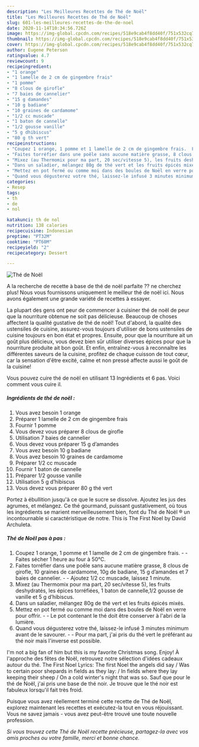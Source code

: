 ```yaml
---
description: "Les Meilleures Recettes de Thé de Noël"
title: "Les Meilleures Recettes de Thé de Noël"
slug: 601-les-meilleures-recettes-de-the-de-noel
date: 2020-11-14T10:34:56.726Z
image: https://img-global.cpcdn.com/recipes/518e9cab4f8dd40f/751x532cq70/the-de-noel-photo-principale-de-la-recette.jpg
thumbnail: https://img-global.cpcdn.com/recipes/518e9cab4f8dd40f/751x532cq70/the-de-noel-photo-principale-de-la-recette.jpg
cover: https://img-global.cpcdn.com/recipes/518e9cab4f8dd40f/751x532cq70/the-de-noel-photo-principale-de-la-recette.jpg
author: Eugene Peterson
ratingvalue: 4.7
reviewcount: 9
recipeingredient:
- "1 orange"
- "1 lamelle de 2 cm de gingembre frais"
- "1 pomme"
- "8 clous de girofle"
- "7 baies de cannelier"
- "15 g damandes"
- "10 g badiane"
- "10 graines de cardamome"
- "1/2 cc muscade"
- "1 baton de cannelle"
- "1/2 gousse vanille"
- "5 g dhibiscus"
- "80 g th vert"
recipeinstructions:
- "Coupez 1 orange, 1 pomme et 1 lamelle de 2 cm de gingembre frais.  Faites sécher 1 heure au four à 50°C."
- "Faites torréfier dans une poêle sans aucune matière grasse, 8 clous de girofle, 10 graines de cardamome, 10g de badiane, 15 g d’amandes et 7 baies de cannelier.  Ajoutez 1/2 cc muscade, laissez 1 minute."
- "Mixez (au Thermomix pour ma part, 20 sec/vitesse 5), les fruits deshydratés, les épices torréfiées, 1 baton de cannelle,1/2 gousse de vanille et 5 g d’hibiscus."
- "Dans un saladier, mélangez 80g de thé vert et les fruits épicés mixés."
- "Mettez en pot fermé ou comme moi dans des boules de Noël en verre pour offrir.  Le pot contenant le thé doit être conserver à l&#39;abri de la lumière."
- "Quand vous dégusterez votre thé, laissez-le infusé 3 minutes minimum avant de le savourer.  Pour ma part, j&#39;ai pris du thé vert le préférant au thé noir mais l&#39;inverse est possible."
categories:
- Resep
tags:
- th
- de
- nol

katakunci: th de nol 
nutrition: 138 calories
recipecuisine: Indonesian
preptime: "PT32M"
cooktime: "PT60M"
recipeyield: "2"
recipecategory: Dessert

---
```



![Thé de Noël](https://img-global.cpcdn.com/recipes/518e9cab4f8dd40f/751x532cq70/the-de-noel-photo-principale-de-la-recette.jpg)

A la recherche de recette à base de thé de noël parfaite ?? ne cherchez plus! Nous vous fournissons uniquement le meilleur thé de noël ici. Nous avons également une grande variété de recettes à essayer.

La plupart des gens ont peur de commencer à cuisiner thé de noël de peur que la nourriture obtenue ne soit pas délicieuse. Beaucoup de choses affectent la qualité gustative de thé de noël! Tout d'abord, la qualité des ustensiles de cuisine, assurez-vous toujours d'utiliser de bons ustensiles de cuisine toujours en bon état et propres. Ensuite, pour que la nourriture ait un goût plus délicieux, vous devez bien sûr utiliser diverses épices pour que la nourriture produite ait bon goût. Et enfin, entraînez-vous à reconnaître les différentes saveurs de la cuisine, profitez de chaque cuisson de tout cœur, car la sensation d'être excité, calme et non pressé affecte aussi le goût de la cuisine!

<!--inarticleads1-->

Vous pouvez cuire thé de noël en utilisant 13 Ingrédients et 6 pas. Voici comment vous cuire il.

##### Ingrédients de thé de noël :

1. Vous avez besoin 1 orange
1. Préparer 1 lamelle de 2 cm de gingembre frais
1. Fournir 1 pomme
1. Vous devez vous préparer 8 clous de girofle
1. Utilisation 7 baies de cannelier
1. Vous devez vous préparer 15 g d’amandes
1. Vous avez besoin 10 g badiane
1. Vous avez besoin 10 graines de cardamome
1. Préparer 1/2 cc muscade
1. Fournir 1 baton de cannelle
1. Préparer 1/2 gousse vanille
1. Utilisation 5 g d’hibiscus
1. Vous devez vous préparer 80 g thé vert


Portez à ébullition jusqu&#39;à ce que le sucre se dissolve. Ajoutez les jus des agrumes, et mélangez. Ce thé gourmand, puissant gustativement, où tous les ingrédients se marient merveilleusement bien, font du Thé de Noël ® un incontournable si caractéristique de notre. This is The First Noel by David Archuleta. 

<!--inarticleads2-->

##### Thé de Noël pas à pas :

1. Coupez 1 orange, 1 pomme et 1 lamelle de 2 cm de gingembre frais. -  - Faites sécher 1 heure au four à 50°C.
1. Faites torréfier dans une poêle sans aucune matière grasse, 8 clous de girofle, 10 graines de cardamome, 10g de badiane, 15 g d’amandes et 7 baies de cannelier. -  - Ajoutez 1/2 cc muscade, laissez 1 minute.
1. Mixez (au Thermomix pour ma part, 20 sec/vitesse 5), les fruits deshydratés, les épices torréfiées, 1 baton de cannelle,1/2 gousse de vanille et 5 g d’hibiscus.
1. Dans un saladier, mélangez 80g de thé vert et les fruits épicés mixés.
1. Mettez en pot fermé ou comme moi dans des boules de Noël en verre pour offrir. -  - Le pot contenant le thé doit être conserver à l&#39;abri de la lumière.
1. Quand vous dégusterez votre thé, laissez-le infusé 3 minutes minimum avant de le savourer. -  - Pour ma part, j&#39;ai pris du thé vert le préférant au thé noir mais l&#39;inverse est possible.


I&#39;m not a big fan of him but this is my favorite Christmas song. Enjoy! À l&#39;approche des fêtes de Noël, retrouvez notre sélection d&#39;idées cadeaux autour du thé. The First Noel Lyrics: The first Noel the angels did say / Was to certain poor shepards in fields as they lay: / In fields where they lay keeping their sheep / On a cold winter&#39;s night that was so. Sauf que pour le thé de Noël, j&#39;ai pris une base de thé noir. Je trouve que le thé noir est fabuleux lorsqu&#39;il fait très froid. 

<!--inarticleads1-->

<p>
Puisque vous avez réellement terminé cette recette de Thé de Noël, explorez maintenant les recettes et exécutez-la tout en vous réjouissant. Vous ne savez jamais - vous avez peut-être trouvé une toute nouvelle profession.
</p>

<p>
<i>Si vous trouvez cette Thé de Noël recette précieuse, partagez-la avec vos amis proches ou votre famille, merci et bonne chance.</i>
</p>
